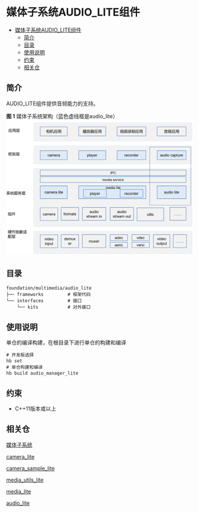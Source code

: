# 媒体子系统AUDIO\_LITE组件<a name="ZH-CN_TOPIC_0000001080430608"></a>

- [媒体子系统AUDIO\_LITE组件<a name="ZH-CN_TOPIC_0000001080430608"></a>](#媒体子系统audio_lite组件)
  - [简介<a name="section11660541593"></a>](#简介)
  - [目录<a name="section178251437756"></a>](#目录)
  - [使用说明<a name="section1648194512427"></a>](#使用说明)
  - [约束<a name="section722512541395"></a>](#约束)
  - [相关仓<a name="section1371113476307"></a>](#相关仓)

## 简介<a name="section11660541593"></a>

AUDIO\_LITE组件提供音频能力的支持。

**图 1**  媒体子系统架构（蓝色虚线框是audio\_lite）<a name="fig584652218594"></a>  
![](figures/audio_lite.png "媒体子系统架构（蓝色虚线框是audio_lite）")

## 目录<a name="section178251437756"></a>

```
foundation/multimedia/audio_lite
├── frameworks         # 框架代码    
└── interfaces         # 接口
    └── kits           # 对外接口
```

## 使用说明<a name="section1648194512427"></a>

单仓的编译构建，在根目录下进行单仓的构建和编译

```
# 开发板选择
hb set  
# 单仓构建和编译
hb build audio_manager_lite 
```

## 约束<a name="section722512541395"></a>

-   C++11版本或以上

## 相关仓<a name="section1371113476307"></a>

[媒体子系统](https://gitee.com/openharmony/docs/blob/master/zh-cn/readme/%E5%AA%92%E4%BD%93%E5%AD%90%E7%B3%BB%E7%BB%9F.md)

[camera\_lite](https://gitee.com/openharmony/multimedia_camera_lite)

[camera\_sample\_lite](https://gitee.com/openharmony/applications_sample_camera)

[media\_utils\_lite](https://gitee.com/openharmony/multimedia_utils_lite)

[media\_lite](https://gitee.com/openharmony/multimedia_media_lite)

[audio\_lite](https://gitee.com/openharmony/multimedia_audio_lite)

